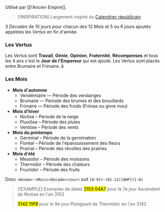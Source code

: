 Utilisé par [[l'Ancien Empire]].


> [!INSPIRATION]
> Largement inspiré du [Calendrier républicain](https://fr.wikipedia.org/wiki/Calendrier_r%C3%A9publicain)

3 *Décades* de 10 jours pour chacun des 12 *Mois* et 5 ou 6 jours ajoutés appelées les _Vertus_ en fin d'année. 

### Les Vertus
Les _Vertus_ sont **Travail**, **Génie**, **Opinion**, **Fraternité**, **Récompenses** et tous les 4 ans c'est le **Jour de l'Empereur** qui est ajouté. Les Vertus sont placés entre Brumaire et Frimaire. 
â
### Les Mois
- **Mois d'automne**
    - Vendémiaire — Période des vendanges
    - Brumaire — Période des brumes et des brouillards
    - Frimaire — Période des froids (Frimas ou givre mou)
- **Mois d'hiver**
    - Nivôse – Période de la neige
    - Pluviôse – Période des pluies
    - Ventôse – Période des vents
- **Mois du printemps**
    - Germinal – Période de la germination
    - Floréal – Période de l'épanouissement des fleurs
    - Prairial – Période des récoltes des prairies
- **Mois d'été**
    - Messidor – Période des moissons
    - Thermidor – Période des chaleurs
    - Fructidor – Période des fruits

Donc `<Année>⋅<Mois><Décade><Jour>` 
soit `[0-9]+⋅(01-12)[AHP](1-0)` 


> [!EXAMPLE] Exemples de dates
> <mark class="hltr-purple">3153⋅04A7</mark> pour le 7e jour Ascendant de Nivôse en l'an 3153
> 
> <mark class="hltr-purple">3142⋅11P9</mark> pour le 9e jour Plongeant de Thermidor en l'an 3142




